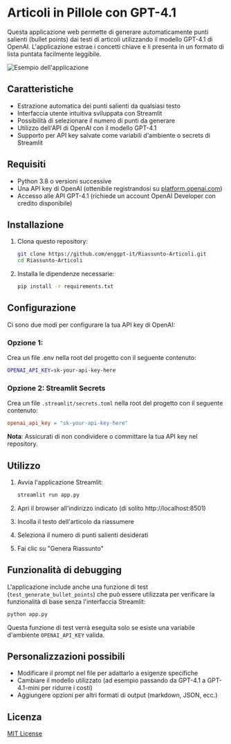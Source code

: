 # Articoli in Pillole con GPT-4.1

Questa applicazione web permette di generare automaticamente punti salienti (bullet points) dai testi di articoli utilizzando il modello GPT-4.1 di OpenAI. L'applicazione estrae i concetti chiave e li presenta in un formato di lista puntata facilmente leggibile.

![Esempio dell'applicazione](https://picsum.photos/seed/summarizer/600/400)

## Caratteristiche

- Estrazione automatica dei punti salienti da qualsiasi testo
- Interfaccia utente intuitiva sviluppata con Streamlit
- Possibilità di selezionare il numero di punti da generare
- Utilizzo dell'API di OpenAI con il modello GPT-4.1
- Supporto per API key salvate come variabili d'ambiente o secrets di Streamlit

## Requisiti

- Python 3.8 o versioni successive
- Una API key di OpenAI (ottenibile registrandosi su [platform.openai.com](https://platform.openai.com))
- Accesso alle API GPT-4.1 (richiede un account OpenAI Developer con credito disponibile)

## Installazione

1. Clona questo repository:
   ```bash
   git clone https://github.com/enggpt-it/Riassunto-Articoli.git
   cd Riassunto-Articoli
   ```

2. Installa le dipendenze necessarie:
   ```bash
   pip install -r requirements.txt
   ```

## Configurazione

Ci sono due modi per configurare la tua API key di OpenAI:

### Opzione 1: 
Crea un file .env nella root del progetto con il seguente contenuto:

```bash
OPENAI_API_KEY=sk-your-api-key-here
```

### Opzione 2: Streamlit Secrets
Crea un file `.streamlit/secrets.toml` nella root del progetto con il seguente contenuto:

```toml
openai_api_key = "sk-your-api-key-here"
```

**Nota**: Assicurati di non condividere o committare la tua API key nel repository.

## Utilizzo

1. Avvia l'applicazione Streamlit:
   ```bash
   streamlit run app.py
   ```

2. Apri il browser all'indirizzo indicato (di solito http://localhost:8501)

3. Incolla il testo dell'articolo da riassumere

4. Seleziona il numero di punti salienti desiderati

5. Fai clic su "Genera Riassunto"

## Funzionalità di debugging

L'applicazione include anche una funzione di test (`test_generate_bullet_points`) che può essere utilizzata per verificare la funzionalità di base senza l'interfaccia Streamlit:

```bash
python app.py
```

Questa funzione di test verrà eseguita solo se esiste una variabile d'ambiente `OPENAI_API_KEY` valida.

## Personalizzazioni possibili

- Modificare il prompt nel file per adattarlo a esigenze specifiche
- Cambiare il modello utilizzato (ad esempio passando da GPT-4.1 a GPT-4.1-mini per ridurre i costi)
- Aggiungere opzioni per altri formati di output (markdown, JSON, ecc.)

## Licenza

[MIT License](LICENSE)